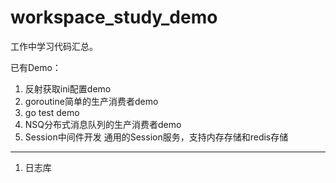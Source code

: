 # workspace_study_demo
工作中学习代码汇总。

已有Demo：
1. 反射获取ini配置demo
2. goroutine简单的生产消费者demo
3. go test demo
4. NSQ分布式消息队列的生产消费者demo
5. Session中间件开发
   通用的Session服务，支持内存存储和redis存储

-------------------
1. 日志库

